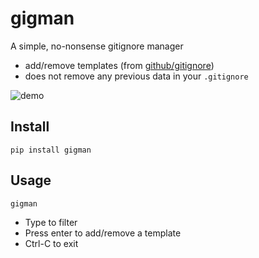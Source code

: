 # gigman

A simple, no-nonsense gitignore manager

- add/remove templates (from [github/gitignore](https://github.com/github/gitignore))
- does not remove any previous data in your `.gitignore`

![demo](https://git.sr.ht/~rexgarland/gigman/blob/HEAD/images/demo.gif)

## Install

```
pip install gigman
```

## Usage

```
gigman
```

- Type to filter
- Press enter to add/remove a template
- Ctrl-C to exit
